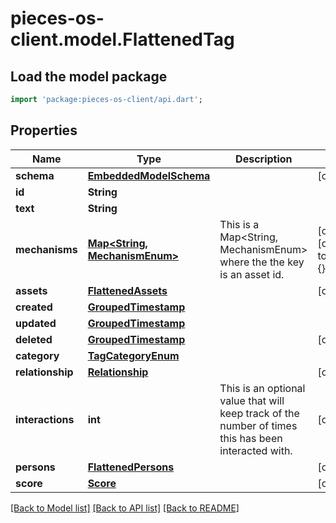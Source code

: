 # pieces-os-client.model.FlattenedTag

## Load the model package
```dart
import 'package:pieces-os-client/api.dart';
```

## Properties
Name | Type | Description | Notes
------------ | ------------- | ------------- | -------------
**schema** | [**EmbeddedModelSchema**](EmbeddedModelSchema.md) |  | [optional] 
**id** | **String** |  | 
**text** | **String** |  | 
**mechanisms** | [**Map<String, MechanismEnum>**](MechanismEnum.md) | This is a Map<String, MechanismEnum> where the the key is an asset id. | [optional] [default to const {}]
**assets** | [**FlattenedAssets**](FlattenedAssets.md) |  | [optional] 
**created** | [**GroupedTimestamp**](GroupedTimestamp.md) |  | 
**updated** | [**GroupedTimestamp**](GroupedTimestamp.md) |  | 
**deleted** | [**GroupedTimestamp**](GroupedTimestamp.md) |  | [optional] 
**category** | [**TagCategoryEnum**](TagCategoryEnum.md) |  | 
**relationship** | [**Relationship**](Relationship.md) |  | [optional] 
**interactions** | **int** | This is an optional value that will keep track of the number of times this has been interacted with. | [optional] 
**persons** | [**FlattenedPersons**](FlattenedPersons.md) |  | [optional] 
**score** | [**Score**](Score.md) |  | [optional] 

[[Back to Model list]](../README.md#documentation-for-models) [[Back to API list]](../README.md#documentation-for-api-endpoints) [[Back to README]](../README.md)


